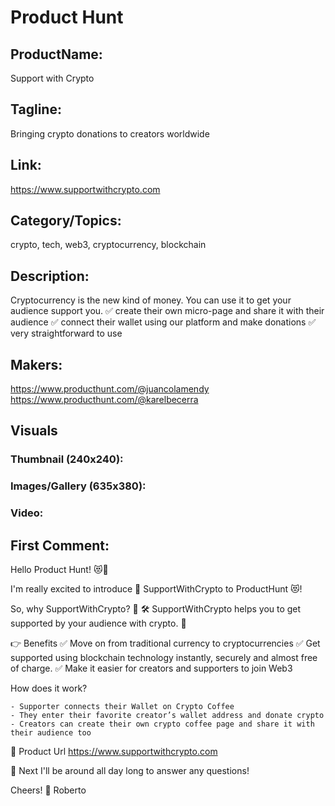 # Product Hunt

## ProductName:
Support with Crypto

## Tagline:
Bringing crypto donations to creators worldwide

## Link:
https://www.supportwithcrypto.com

## Category/Topics:
crypto, tech, web3, cryptocurrency, blockchain

## Description: 
Cryptocurrency is the new kind of money. You can use it to get your audience support you.
✅ create their own micro-page and share it with their audience
✅ connect their wallet using our platform and make donations
✅ very straightforward to use

## Makers:
https://www.producthunt.com/@juancolamendy
https://www.producthunt.com/@karelbecerra

## Visuals
### Thumbnail (240x240):
### Images/Gallery (635x380):
### Video:

## First Comment:
Hello Product Hunt! 😻👋

I'm really excited to introduce 🎉 SupportWithCrypto to ProductHunt 😻!

So, why SupportWithCrypto? 🤔
🛠 SupportWithCrypto helps you to get supported by your audience with crypto. 🙌

👉 Benefits
✅ Move on from traditional currency to cryptocurrencies
✅ Get supported using blockchain technology instantly, securely and almost free of charge.
✅ Make it easier for creators and supporters to join Web3

How does it work?
``` rewrite
- Supporter connects their Wallet on Crypto Coffee
- They enter their favorite creator’s wallet address and donate crypto
- Creators can create their own crypto coffee page and share it with their audience too
```

📄 Product Url
https://www.supportwithcrypto.com

🥅 Next
I'll be around all day long to answer any questions!

Cheers! 🍻
Roberto
